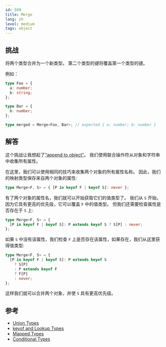```yaml
---
id: 599
title: Merge
lang: zh
level: medium
tags: object
---
```


## 挑战

将两个类型合并为一个新类型。
第二个类型的键将覆盖第一个类型的键。

例如：

```typescript
type Foo = {
  a: number;
  b: string;
};

type Bar = {
  b: number;
};

type merged = Merge<Foo, Bar>; // expected { a: number; b: number }
```

## 解答

这个挑战让我想起了[“append to object”](./medium-append-to-object.md)。
我们使用联合操作符从对象和字符串中收集所有属性。

在这里，我们可以使用相同的技巧来收集两个对象的所有属性名称。
因此，我们的映射类型保存来自两个对象的属性:

```typescript
type Merge<F, S> = { [P in keyof F | keyof S]: never };
```

有了两个对象的属性名，我们就可以开始获取它们的值类型了。
我们从 `S` 开始，因为它具有更高的优先级，它可以覆盖 `F` 中的值类型。
但我们还需要检查属性是否存在于 `S` 上:

```typescript
type Merge<F, S> = {
  [P in keyof F | keyof S]: P extends keyof S ? S[P] : never;
};
```

如果 `S` 中没有该属性，我们检查 `F` 上是否存在该属性，如果存在，我们从这里获得值类型:

```typescript
type Merge<F, S> = {
  [P in keyof F | keyof S]: P extends keyof S
    ? S[P]
    : P extends keyof F
    ? F[P]
    : never;
};
```

这样我们就可以合并两个对象，并使 `S` 具有更高优先级。

## 参考

- [Union Types](https://www.typescriptlang.org/docs/handbook/2/everyday-types.html#union-types)
- [keyof and Lookup Types](https://www.typescriptlang.org/docs/handbook/release-notes/typescript-2-1.html#keyof-and-lookup-types)
- [Mapped Types](https://www.typescriptlang.org/docs/handbook/2/mapped-types.html)
- [Conditional Types](https://www.typescriptlang.org/docs/handbook/2/conditional-types.html)
